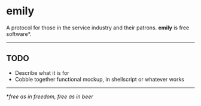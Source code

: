 # emily

A protocol for those in the service industry and their patrons.  **emily** is free software*. 

-------------

## TODO

* Describe what it is for
* Cobble together functional mockup, in shellscript or whatever works

-------------

**free as in freedom, free as in beer*

